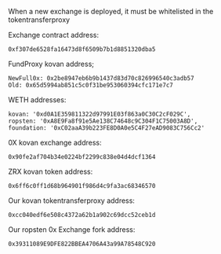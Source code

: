 When a new exchange is deployed, it must be whitelisted in the tokentransferproxy

Exchange contract address:  

    0xf307de6528fa16473d8f6509b7b1d8851320dba5
    
FundProxy kovan address;

    NewFull0x: 0x2be8947eb6b9b1437d83d70c826996540c3adb57
    Old: 0x65d5994ab851c5c0f31be953060394cfc171e7c7

WETH addresses:

    kovan: '0xd0A1E359811322d97991E03f863a0C30C2cF029C',
    ropsten: '0xA8E9Fa8f91e5Ae138C74648c9C304F1C75003A8D',
    foundation: '0xC02aaA39b223FE8D0A0e5C4F27eAD9083C756Cc2'
    
0X kovan exchange address:

    0x90fe2af704b34e0224bf2299c838e04d4dcf1364
    
ZRX kovan token address:

    0x6ff6c0ff1d68b964901f986d4c9fa3ac68346570
    
Our kovan tokentransferproxy address:

    0xcc040edf6e508c4372a62b1a902c69dcc52ceb1d
    
Our ropsten 0x Exchange fork address:

    0x39311089E9DFE822BBEA4706A43a99A78548C920
